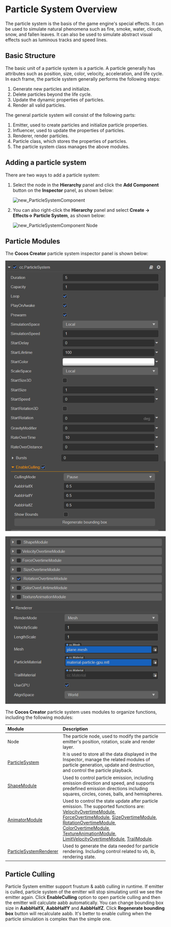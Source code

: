 # Particle System Overview

The particle system is the basis of the game engine's special effects. It can be used to simulate natural phenomena such as fire, smoke, water, clouds, snow, and fallen leaves. It can also be used to simulate abstract visual effects such as luminous tracks and speed lines.

## Basic Structure

The basic unit of a particle system is a particle. A particle generally has attributes such as position, size, color, velocity, acceleration, and life cycle. In each frame, the particle system generally performs the following steps:

1. Generate new particles and initialize.
2. Delete particles beyond the life cycle.
3. Update the dynamic properties of particles.
4. Render all valid particles.

The general particle system will consist of the following parts:

1. Emitter, used to create particles and initialize particle properties.
2. Influencer, used to update the properties of particles.
3. Renderer, render particles.
4. Particle class, which stores the properties of particles.
5. The particle system class manages the above modules.

## Adding a particle system

There are two ways to add a particle system:

1. Select the node in the __Hierarchy__ panel and click the __Add Component__ button on the __Inspector__ panel, as shown below:

    ![new_ParticleSystemComponent](particle-system/new_ParticleSystemComponent.png)

2. You can also right-click the **Hierarchy** panel and select __Create -> Effects-> Particle System__, as shown below:

    ![new_ParticleSystemComponent Node](particle-system/new_ParticleSystemComponent_node.png)

## Particle Modules

The __Cocos Creator__ particle system inspector panel is shown below:

![](particle-system/inspector_1.png)

![](particle-system/inspector_2.png)

The __Cocos Creator__ particle system uses modules to organize functions, including the following modules:

| Module | Description |
| :--- | :--- |
| Node | The particle node, used to modify the particle emitter's position, rotation, scale and render layer. |
| [ParticleSystem](main-module.md) | It is used to store all the data displayed in the Inspector, manage the related modules of particle generation, update and destruction, and control the particle playback. |
| [ShapeModule](emitter.md) | Used to control particle emission, including emission direction and speed, and supports predefined emission directions including squares, circles, cones, balls, and hemispheres. |
| [AnimatorModule](module.md) |  Used to control the state update after particle emission. The supported functions are: [VelocityOvertimeModule](velocity-module.md), [ForceOvertimeModule](force-module.md), [SizeOvertimeModule](size-module.md), [RotationOvertimeModule](rotation-module.md), [ColorOvertimeModule](color-module.md), [TextureAnimationModule](texture-animation-module.md), [LimitVelocityOvertimeModule](limit-velocity-module.md), [TrailModule](trail-module.md). |
| [ParticleSystemRenderer](renderer.md) |  Used to generate the data needed for particle rendering. Including control related to vb, ib, rendering state. |

## Particle Culling

Particle System emitter support frustum & aabb culling in runtime. If emitter is culled, particle system of the emitter will stop simulating until we see the emitter again. Click __EnableCulling__ option to open particle culling and then the emitter will calculate aabb automatically. You can change bounding box size in **AabbHalfX**, **AabbHalfY** and **AabbHalfZ**. Click **Regenerate bounding box** button will recalculate aabb. It's better to enable culling when the particle simulation is complex than the simple one. 
